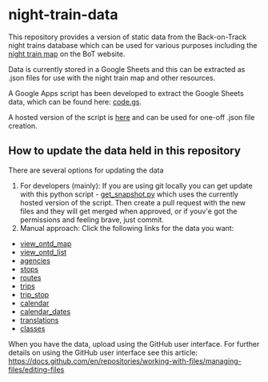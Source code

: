 # night-train-data

This repository provides a version of static data from the Back-on-Track night trains database which can be used for various purposes including the [night train map](https://back-on-track.eu/night-train-map/) on the BoT website.

Data is currently stored in a Google Sheets and this can be extracted as .json files for use with the night train map and other resources. 

A Google Apps script has been developed to extract the Google Sheets data, which can be found here: [code.gs](./scripts/code.gs).

A hosted version of the script is [here](https://script.google.com/macros/s/AKfycbwY9zNQFq0urCHsTstWRKxLe0SstWrwyY04tSuDIVb_yRCtTs_HDlRARS-5fqltgEZr/exec) and can be used for one-off .json file creation.

## How to update the data held in this repository
There are several options for updating the data
1. For developers (mainly): If you are using git locally you can get update with this python script - [get_snapshot.py](./scripts/get_snapshot.py) which uses the currently hosted version of the script. Then create a pull request with the new files and they will get merged when approved, or if youv'e got the permissions and feeling brave, just commit.
2. Manual approach: Click the following links for the data you want:
- [view_ontd_map](https://script.google.com/macros/s/AKfycbwY9zNQFq0urCHsTstWRKxLe0SstWrwyY04tSuDIVb_yRCtTs_HDlRARS-5fqltgEZr/exec?table=view_ontd_map)
- [view_ontd_list](https://script.google.com/macros/s/AKfycbwY9zNQFq0urCHsTstWRKxLe0SstWrwyY04tSuDIVb_yRCtTs_HDlRARS-5fqltgEZr/exec?table=view_ontd_list)
- [agencies](https://script.google.com/macros/s/AKfycbwY9zNQFq0urCHsTstWRKxLe0SstWrwyY04tSuDIVb_yRCtTs_HDlRARS-5fqltgEZr/exec?table=agencies)
- [stops](https://script.google.com/macros/s/AKfycbwY9zNQFq0urCHsTstWRKxLe0SstWrwyY04tSuDIVb_yRCtTs_HDlRARS-5fqltgEZr/exec?table=stops)
- [routes](https://script.google.com/macros/s/AKfycbwY9zNQFq0urCHsTstWRKxLe0SstWrwyY04tSuDIVb_yRCtTs_HDlRARS-5fqltgEZr/exec?table=routes)
- [trips](https://script.google.com/macros/s/AKfycbwY9zNQFq0urCHsTstWRKxLe0SstWrwyY04tSuDIVb_yRCtTs_HDlRARS-5fqltgEZr/exec?table=trips)
- [trip_stop](https://script.google.com/macros/s/AKfycbwY9zNQFq0urCHsTstWRKxLe0SstWrwyY04tSuDIVb_yRCtTs_HDlRARS-5fqltgEZr/exec?table=trip_stop)
- [calendar](https://script.google.com/macros/s/AKfycbwY9zNQFq0urCHsTstWRKxLe0SstWrwyY04tSuDIVb_yRCtTs_HDlRARS-5fqltgEZr/exec?table=calendar)
- [calendar_dates](https://script.google.com/macros/s/AKfycbwY9zNQFq0urCHsTstWRKxLe0SstWrwyY04tSuDIVb_yRCtTs_HDlRARS-5fqltgEZr/exec?table=calendar_dates)
- [translations](https://script.google.com/macros/s/AKfycbwY9zNQFq0urCHsTstWRKxLe0SstWrwyY04tSuDIVb_yRCtTs_HDlRARS-5fqltgEZr/exec?table=translations)
- [classes](https://script.google.com/macros/s/AKfycbwY9zNQFq0urCHsTstWRKxLe0SstWrwyY04tSuDIVb_yRCtTs_HDlRARS-5fqltgEZr/exec?table=classes)

When you have the data, upload using the GitHub user interface.
For further details on using the GitHub user interface see this article: https://docs.github.com/en/repositories/working-with-files/managing-files/editing-files